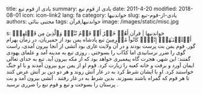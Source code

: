 title: یادی از قوم تبع
summary: یادی از قوم تبع
date: 2011-4-20
modified: 2018-08-01
icon:  icon-link2
lang: fa
category: خواندنیها
slug: یادی-از-قوم-تبع
authors: مجتبی بنائی
tags: خواندنیها,قرآن
image: /images/static/misc.jpg

s: خواندنیها | قرآن أَهُمۡ خَيۡرٌ أَمۡ قَوۡمُ تُبَّعٍ۬ وَٱلَّذِينَ مِن قَبۡلِهِمۡ‌ۚ أَهۡلَكۡنَـٰهُمۡ‌ۖ إِنَّہُمۡ كَانُواْ مُجۡرِمِينَ  تبع پادشاه یمن بود از حمیریان، در زمان بهرام گور. قوم یمن بت پرست بودند و در آن ولایت غاری بود آتشی از آنجا بیرون آمدی، راست گوی را ضرر نرسانیدی اما کذّاب را بسوختی .  روزی تبع به مدینه آمد و علمای یهودی گفتند: این شهر، هجرت گاه پیغمبری خواهد بود که از مکه بیرون آید. تبع به خدای تعالی ایمان آورد و برفت و خانه کعبه را زیارت کرد. قوم او از یمن برو بیرون آمدند و با او جنگ خواستند کرد. او با ایشان شرط کرد به در غار آتش روند و هر دو دین بر آتش عرض کنند تا هر قوم که گمراه باشند بسوزند. بدین شرط به در غار رفتند . آتشی بیرون آمد و بت پرستان را بسوخت و تبع و قوم تبع را ضرری نرسید .
